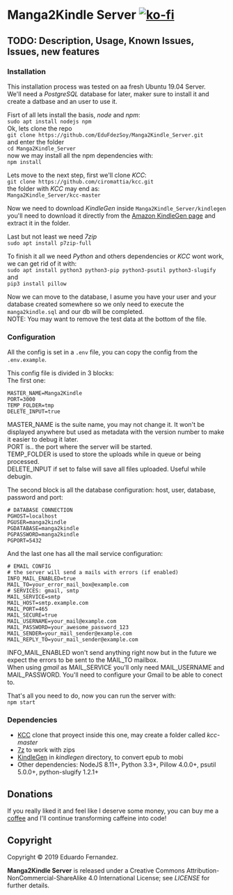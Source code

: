 # Manga2Kindle Server [![ko-fi](https://ko-fi.com/img/Kofi_Logo_Blue.svg)](https://ko-fi.com/EduFdezSoy)

## TODO: Description, Usage, Known Issues, Issues, new features

### Installation
This installation process was tested on aa fresh Ubuntu 19.04 Server.  
We'll need a *PostgreSQL* database for later, maker sure to install it and create a datbase and an user to use it.  

Fisrt of all lets install the basis, *node* and *npm*:  
`sudo apt install nodejs npm`  
Ok, lets clone the repo  
`git clone https://github.com/EduFdezSoy/Manga2Kindle_Server.git`  
and enter the folder  
`cd Manga2Kindle_Server`  
now we may install all the npm dependencies with:  
`npm install`  

Lets move to the next step, first we'll clone *KCC*:  
`git clone https://github.com/ciromattia/kcc.git`  
the folder with *KCC* may end as:  
`Manga2Kindle_Server/kcc-master`  

Now we need to download *KindleGen* inside `Manga2Kindle_Server/kindlegen`  
you'll need to download it directly from the [Amazon KindleGen page](https://www.amazon.com/gp/feature.html?ie=UTF8&docId=1000765211) and extract it in the folder.  

Last but not least we need *7zip*  
`sudo apt install p7zip-full`

To finish it all we need *Python* and others dependencies or *KCC* wont work, we can get rid of it with:  
`sudo apt install python3 python3-pip python3-psutil python3-slugify`  
and  
`pip3 install pillow`

Now we can move to the database, I asume you have your user and your database created somewhere so we only need to execute the `manga2kindle.sql` and our db will be completed.  
NOTE: You may want to remove the test data at the bottom of the file.  

### Configuration
All the config is set in a `.env` file, you can copy the config from the `.env.example`.

This config file is divided in 3 blocks:  
The first one:
```
MASTER_NAME=Manga2Kindle
PORT=3000
TEMP_FOLDER=tmp
DELETE_INPUT=true
```
MASTER_NAME is the suite name, you may not change it. It won't be displayed anywhere but used as metadata with the version number to make it easier to debug it later.  
PORT is.. the port where the server will be started.  
TEMP_FOLDER is used to store the uploads while in queue or being processed.  
DELETE_INPUT if set to false will save all files uploaded. Useful while debugin.  

The second block is all the database configuration: host, user, database, password and port:
```
# DATABASE CONNECTION
PGHOST=localhost
PGUSER=manga2kindle
PGDATABASE=manga2kindle
PGPASSWORD=manga2kindle
PGPORT=5432
```

And the last one has all the mail service configuration:
```
# EMAIL CONFIG
# the server will send a mails with errors (if enabled)
INFO_MAIL_ENABLED=true
MAIL_TO=your_error_mail_box@example.com
# SERVICES: gmail, smtp
MAIL_SERVICE=smtp
MAIL_HOST=smtp.example.com
MAIL_PORT=465
MAIL_SECURE=true
MAIL_USERNAME=your_mail@example.com
MAIL_PASSWORD=your_awesome_password_123
MAIL_SENDER=your_mail_sender@example.com
MAIL_REPLY_TO=your_mail_sender@example.com
```
INFO_MAIL_ENABLED won't send anything right now but in the future we expect the errors to be sent to the MAIL_TO mailbox.  
When using *gmail* as MAIL_SERVICE you'll only need MAIL_USERNAME and MAIL_PASSWORD. You'll need to configure your Gmail to be able to conect to.  

That's all you need to do, now you can run the server with:  
`npm start`

### Dependencies
- [KCC](https://github.com/ciromattia/kcc) clone that proyect inside this one, may create a folder called _kcc-master_
- [7z](http://www.7-zip.org/download.html) to work with zips
- [KindleGen](https://www.amazon.com/gp/feature.html?ie=UTF8&docId=1000765211) in _kindlegen_ directory, to convert epub to mobi
- Other dependencies: NodeJS 8.11+, Python 3.3+, Pillow 4.0.0+, psutil 5.0.0+, python-slugify 1.2.1+

## Donations
If you really liked it and feel like I deserve some money, you can buy me a [coffee](https://ko-fi.com/EduFdezSoy) and I'll continue transforming caffeine into code!  

## Copyright
Copyright &copy; 2019 Eduardo Fernandez.  

**Manga2Kindle Server** is released under a Creative Commons Attribution-NonCommercial-ShareAlike 4.0 International License; see _LICENSE_ for further details.
